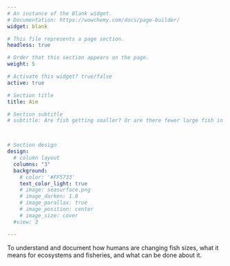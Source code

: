 ```yaml
---
# An instance of the Blank widget.
# Documentation: https://wowchemy.com/docs/page-builder/
widget: blank

# This file represents a page section.
headless: true

# Order that this section appears on the page.
weight: 5

# Activate this widget? true/false
active: true

# Section title
title: Aim

# Section subtitle
# subtitle: Are fish getting smaller? Or are there fewer large fish in the sea?



# Section design
design:
  # column layout
  columns: "3"
  background:
    # color: '#FF5733' 
    text_color_light: true
    # image: seasurface.png
    # image_darken: 1.0
    # image_parallax: true
    # image_position: center
    # image_size: cover
  #view: 3

---
```


To understand and document how humans are changing fish sizes, what it means for ecosystems and fisheries, and what can be done about it. 


<!---
We aim fish body **size trends over time** (as a consequence of climate change or fishing) using evidence about fish body size.

This evidence (historical data) comes in the form of:

Photos of fish catches

Fishing club records

Photos of fish catches

Fishing club records
-->
